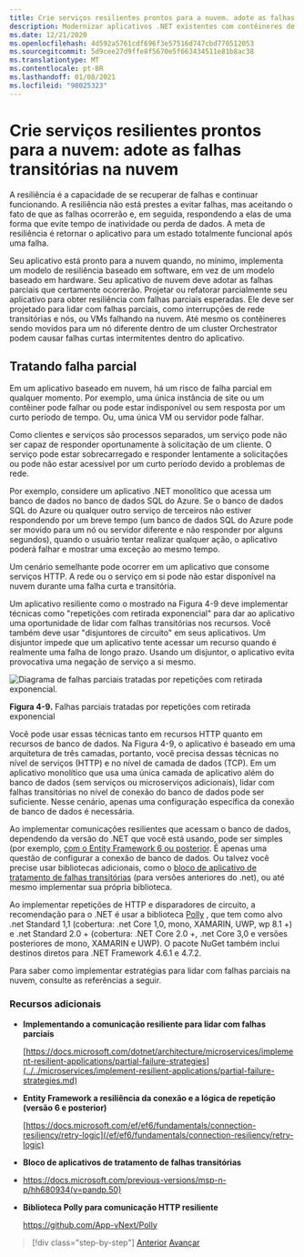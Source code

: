 ```yaml
---
title: Crie serviços resilientes prontos para a nuvem. adote as falhas transitórias na nuvem
description: Modernizar aplicativos .NET existentes com contêineres de nuvem e Windows do Azure | Crie serviços resilientes prontos para a nuvem. adote as falhas transitórias na nuvem
ms.date: 12/21/2020
ms.openlocfilehash: 4d592a5761cdf696f3e57516d747cbd770512053
ms.sourcegitcommit: 5d9cee27d9ffe8f5670e5f663434511e81b8ac38
ms.translationtype: MT
ms.contentlocale: pt-BR
ms.lasthandoff: 01/08/2021
ms.locfileid: "98025323"
---
```

# <a name="build-resilient-services-ready-for-the-cloud-embrace-transient-failures-in-the-cloud"></a>Crie serviços resilientes prontos para a nuvem: adote as falhas transitórias na nuvem

A resiliência é a capacidade de se recuperar de falhas e continuar funcionando. A resiliência não está prestes a evitar falhas, mas aceitando o fato de que as falhas ocorrerão e, em seguida, respondendo a elas de uma forma que evite tempo de inatividade ou perda de dados. A meta de resiliência é retornar o aplicativo para um estado totalmente funcional após uma falha.

Seu aplicativo está pronto para a nuvem quando, no mínimo, implementa um modelo de resiliência baseado em software, em vez de um modelo baseado em hardware. Seu aplicativo de nuvem deve adotar as falhas parciais que certamente ocorrerão. Projetar ou refatorar parcialmente seu aplicativo para obter resiliência com falhas parciais esperadas. Ele deve ser projetado para lidar com falhas parciais, como interrupções de rede transitórias e nós, ou VMs falhando na nuvem. Até mesmo os contêineres sendo movidos para um nó diferente dentro de um cluster Orchestrator podem causar falhas curtas intermitentes dentro do aplicativo.

## <a name="handling-partial-failure"></a>Tratando falha parcial

Em um aplicativo baseado em nuvem, há um risco de falha parcial em qualquer momento. Por exemplo, uma única instância de site ou um contêiner pode falhar ou pode estar indisponível ou sem resposta por um curto período de tempo. Ou, uma única VM ou servidor pode falhar.

Como clientes e serviços são processos separados, um serviço pode não ser capaz de responder oportunamente à solicitação de um cliente. O serviço pode estar sobrecarregado e responder lentamente a solicitações ou pode não estar acessível por um curto período devido a problemas de rede.

Por exemplo, considere um aplicativo .NET monolítico que acessa um banco de dados no banco de dados SQL do Azure. Se o banco de dados SQL do Azure ou qualquer outro serviço de terceiros não estiver respondendo por um breve tempo (um banco de dados SQL do Azure pode ser movido para um nó ou servidor diferente e não responder por alguns segundos), quando o usuário tentar realizar qualquer ação, o aplicativo poderá falhar e mostrar uma exceção ao mesmo tempo.

Um cenário semelhante pode ocorrer em um aplicativo que consome serviços HTTP. A rede ou o serviço em si pode não estar disponível na nuvem durante uma falha curta e transitória.

Um aplicativo resiliente como o mostrado na Figura 4-9 deve implementar técnicas como "repetições com retirada exponencial" para dar ao aplicativo uma oportunidade de lidar com falhas transitórias nos recursos. Você também deve usar "disjuntores de circuito" em seus aplicativos. Um disjuntor impede que um aplicativo tente acessar um recurso quando é realmente uma falha de longo prazo. Usando um disjuntor, o aplicativo evita provocativa uma negação de serviço a si mesmo.

![Diagrama de falhas parciais tratadas por repetições com retirada exponencial.](./media/retry-partial-failures.png)

**Figura 4-9.** Falhas parciais tratadas por repetições com retirada exponencial

Você pode usar essas técnicas tanto em recursos HTTP quanto em recursos de banco de dados. Na Figura 4-9, o aplicativo é baseado em uma arquitetura de três camadas, portanto, você precisa dessas técnicas no nível de serviços (HTTP) e no nível de camada de dados (TCP). Em um aplicativo monolítico que usa uma única camada de aplicativo além do banco de dados (sem serviços ou microserviços adicionais), lidar com falhas transitórias no nível de conexão do banco de dados pode ser suficiente. Nesse cenário, apenas uma configuração específica da conexão de banco de dados é necessária.

Ao implementar comunicações resilientes que acessam o banco de dados, dependendo da versão do .NET que você está usando, pode ser simples (por exemplo, [com o Entity Framework 6 ou posterior](/ef/ef6/fundamentals/connection-resiliency/retry-logic). É apenas uma questão de configurar a conexão de banco de dados. Ou talvez você precise usar bibliotecas adicionais, como o [bloco de aplicativo de tratamento de falhas transitórias](/previous-versions/msp-n-p/hh680934(v=pandp.50)) (para versões anteriores do .net), ou até mesmo implementar sua própria biblioteca.

Ao implementar repetições de HTTP e disparadores de circuito, a recomendação para o .NET é usar a biblioteca [Polly](https://github.com/App-vNext/Polly) , que tem como alvo .net Standard 1,1 (cobertura: .net Core 1,0, mono, XAMARIN, UWP, wp 8.1 +) e .net Standard 2.0 + (cobertura: .NET Core 2.0 +, .net Core 3,0 e versões posteriores de mono, XAMARIN e UWP). O pacote NuGet também inclui destinos diretos para .NET Framework 4.6.1 e 4.7.2.

Para saber como implementar estratégias para lidar com falhas parciais na nuvem, consulte as referências a seguir.

### <a name="additional-resources"></a>Recursos adicionais

- **Implementando a comunicação resiliente para lidar com falhas parciais**

    [https://docs.microsoft.com/dotnet/architecture/microservices/implement-resilient-applications/partial-failure-strategies](../../microservices/implement-resilient-applications/partial-failure-strategies.md)

- **Entity Framework a resiliência da conexão e a lógica de repetição (versão 6 e posterior)**

    [https://docs.microsoft.com/ef/ef6/fundamentals/connection-resiliency/retry-logic](/ef/ef6/fundamentals/connection-resiliency/retry-logic)

- **Bloco de aplicativos de tratamento de falhas transitórias**

- <https://docs.microsoft.com/previous-versions/msp-n-p/hh680934(v=pandp.50)>

- **Biblioteca Polly para comunicação HTTP resiliente**

    <https://github.com/App-vNext/Polly>

>[!div class="step-by-step"]
>[Anterior](when-to-deploy-windows-containers-to-azure-container-service-kubernetes.md) 
> [Avançar](modernize-your-apps-with-monitoring-and-telemetry.md)

